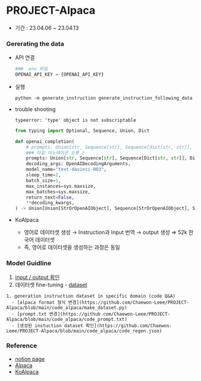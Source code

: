 # PROJECT-Alpaca

- 기간 : 23.04.06 ~ 23.04.13

### Gererating the data

- API 연결

    ```python
    ### .env 파일
    OPENAI_API_KEY = {OPENAI_API_KEY}
    ```

- 실행

    ```python -m generate_instruction generate_instruction_following_data```

- trouble shooting

    `typeerror: 'type' object is not subscriptable`

    ```python
    from typing import Optional, Sequence, Union, Dict

    def openai_completion(
        # prompts: Union[str, Sequence[str], Sequence[dict[str, str]], dict[str, str]],
        ### 타입 어노테이션 오류 !
        prompts: Union[str, Sequence[str], Sequence[Dict[str, str]], Dict[str, str]],
        decoding_args: OpenAIDecodingArguments,
        model_name="text-davinci-003",
        sleep_time=2,
        batch_size=1,
        max_instances=sys.maxsize,
        max_batches=sys.maxsize,
        return_text=False,
        **decoding_kwargs,
    ) -> Union[Union[StrOrOpenAIObject], Sequence[StrOrOpenAIObject], Sequence[Sequence[StrOrOpenAIObject]],]:
    ```

- KoAlpaca
  - 영어로 데이터셋 생성 → Instruction과 Input 번역 → output 생성 ⇒ 52k 한국어 데이터셋
  - 즉, 영어로 데이터셋을 생성하는 과정은 동일

### Model Guidline
  1. [input / output 확인](https://github.com/Chaewon-Leee/PROJECT-Alpaca/blob/main/Check_Input%26Output.ipynb)
  2. 데이터셋 fine-tuning
    - [dataset](https://github.com/jadecxliu/codeqa)

    1. generation instruction dataset in specific domain (code Q&A)
      - [alpaca format 형식 변경](https://github.com/Chaewon-Leee/PROJECT-Alpaca/blob/main/code_alpaca/make_dataset.py)
      - [prompt.txt 변경](https://github.com/Chaewon-Leee/PROJECT-Alpaca/blob/main/code_alpaca/code_prompt.txt)
      - [생성된 instuction dataset 확인](https://github.com/Chaewon-Leee/PROJECT-Alpaca/blob/main/code_alpaca/code_regen.json)

### Reference
- [notion page](https://royal-tiger-88d.notion.site/Alpaca-KoAlpaca-b7584b13b81c45f0bdd2ca1a62d29707)
- [Alpaca](https://github.com/tatsu-lab/stanford_alpaca)
- [KoAlpaca](https://github.com/Beomi/KoAlpaca)